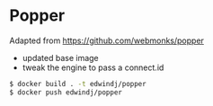 # Popper

Adapted from https://github.com/webmonks/popper

- updated base image
- tweak the engine to pass a connect.id



```bash
$ docker build . -t edwindj/popper
$ docker push edwindj/popper
```

